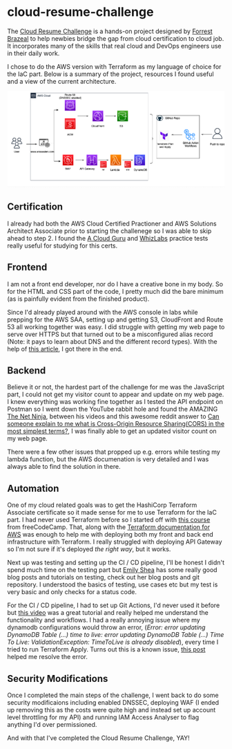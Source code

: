 # cloud-resume-challenge

The [Cloud Resume Challenge](https://cloudresumechallenge.dev/docs/the-challenge/aws/) is a hands-on project designed by [Forrest Brazeal](https://twitter.com/forrestbrazeal) to help newbies bridge the gap from cloud certification to cloud job. It incorporates many of the skills that real cloud and DevOps engineers use in their daily work.

I chose to do the AWS version with Terraform as my language of choice for the IaC part. Below is a summary of the project, resources I found useful and a view of the current architecture. 

![CRC architecture](CRC_architecture_v2.jpeg)

## Certification 
I already had both the AWS Cloud Certified Practioner and AWS Solutions Architect Associate prior to starting the challenege so I was able to skip ahead to step 2. I found the [A Cloud Guru](https://acloudguru.com) and [WhizLabs](https://www.whizlabs.com) practice tests really useful for studying for this certs.

## Frontend 

I am not a front end developer, nor do I have a creative bone in my body. So for the HTML and CSS part of the code, I pretty much did the bare minimum (as is painfully evident from the finished product). 

Since I'd already played around with the AWS console in labs while prepping for the AWS SAA, setting up and getting S3, CloudFront and Route 53 all working together was easy. I did struggle with getting my web page to serve over HTTPS but that turned out to be a misconfigured alias record (Note: it pays to learn about DNS and the different record types). With the help of [this article](https://aws.amazon.com/premiumsupport/knowledge-center/cloudfront-https-requests-s3/), I got there in the end.

## Backend

Believe it or not, the hardest part of the challenge for me was the JavaScript part, I could not get my visitor count to appear and update on my web page. I knew everything was working fine together as I tested the API endpoint on Postman so I went down the YouTube rabbit hole and found the AMAZING [The Net Ninja](https://www.youtube.com/c/TheNetNinja), between his videos and this awesome reddit answer to [Can someone explain to me what is Cross-Origin Resource Sharing(CORS) in the most simplest terms?](https://www.reddit.com/r/learnjavascript/comments/pzuy6h/can_someone_explain_to_me_what_is_crossorigin/), I was finally able to get an updated visitor count on my web page. 

There were a few other issues that propped up e.g. errors while testing my lambda function, but the AWS documenation is very detailed and I was always able to find the solution in there.

## Automation

One of my cloud related goals was to get the HashiCorp Terraform Associate certificate so it made sense for me to use Terraform for the IaC part. I had never used Terraform before so I started off with [this course](https://www.youtube.com/watch?v=V4waklkBC38&t=4283s) from freeCodeCamp. That, along with the [Terraform documentation for AWS](https://registry.terraform.io/providers/hashicorp/aws/latest/docs) was enough to help me with deploying both my front and back end infrastructure with Terraform. I really struggled with deploying API Gateway so I'm not sure if it's deployed *the right way*, but it works.

Next up was testing and setting up the CI / CD pipeline, I'll be honest I didn't spend much time on the testing part but [Emily Shea](https://emshea.com) has some really good blog posts and tutorials on testing, check out her blog posts and git repository. I understood the basics of testing, use cases etc but my test is very basic and only checks for a status code. 

For the CI / CD pipeline, I had to set up Git Actions, I'd never used it before but [this video](https://www.youtube.com/watch?v=R8_veQiYBjI) was a great tutorial and really helped me understand the functionality and workflows. I had a really annoying issue where my dynamodb configurations would throw an error, (*Error: error updating DynamoDB Table (...) time to live: error updating DynamoDB Table (...) Time To Live: ValidationException: TimeToLive is already disabled*), every time I tried to run Terraform Apply. Turns out this is a known issue, [this post](https://github.com/hashicorp/terraform-provider-aws/issues/13923) helped me resolve the error. 

## Security Modifications 

Once I completed the main steps of the challenge, I went back to do some security modificaions including enabled DNSSEC, deploying WAF (I ended up removing this as the costs were quite high and instead set up account level throttling for my API) and running IAM Access Analyser to flag anything I'd over permissioned. 

And with that I've completed the Cloud Resume Challenge, YAY!
